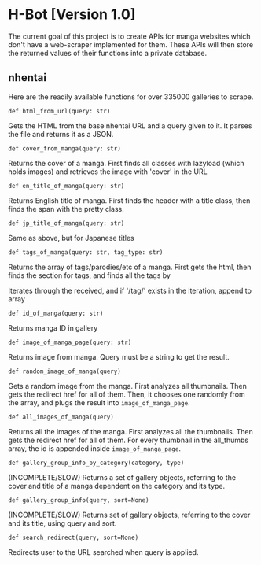 # H-Bot [Version 1.0]

The current goal of this project is to create APIs for manga websites which don't have a web-scraper implemented for them. These APIs will then store the returned values of their functions into a private database.

## nhentai

Here are the readily available functions for over 335000 galleries to scrape.

`def html_from_url(query: str)`

Gets the HTML from the base nhentai URL and a query given to it. It parses the file and returns it as a JSON.

`def cover_from_manga(query: str)`

Returns the cover of a manga. First finds all classes with lazyload (which holds images) and retrieves the image with 'cover' in the URL

`def en_title_of_manga(query: str)`

Returns English title of manga. First finds the header with a title class, then finds the span with the pretty class.

`def jp_title_of_manga(query: str)`

Same as above, but for Japanese titles

`def tags_of_manga(query: str, tag_type: str)`

Returns the array of tags/parodies/etc of a manga. First gets the html, then finds the section for tags, and finds all the tags by <a>

Iterates through the <a> received, and if '/tag/' exists in the iteration, append to array

`def id_of_manga(query: str)`

Returns manga ID in gallery

`def image_of_manga_page(query: str)`

Returns image from manga. Query must be a string to get the result.

`def random_image_of_manga(query)`

Gets a random image from the manga. First analyzes all thumbnails. Then gets the redirect href for all of them. Then, it chooses one randomly from the array, and plugs the result into `image_of_manga_page`.

`def all_images_of_manga(query)`

Returns all the images of the manga. First analyzes all the thumbnails. Then gets the redirect href for all of them. For every thumbnail in the all_thumbs array, the id is appended inside `image_of_manga_page`.

`def gallery_group_info_by_category(category, type)`

(INCOMPLETE/SLOW) Returns a set of gallery objects, referring to the cover and title of a manga dependent on the category and its type.

`def gallery_group_info(query, sort=None)`

(INCOMPLETE/SLOW) Returns set of gallery objects, referring to the cover and its title, using query and sort.

`def search_redirect(query, sort=None)`

Redirects user to the URL searched when query is applied.
